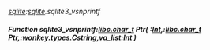 _[sqlite](../../modules/sqlite/sqlite-module.md):[sqlite](../../modules/sqlite/sqlite-module.md).sqlite3\_vsnprintf_
##### Function sqlite3\_vsnprintf:[libc.char_t](../../modules/libc/libc-char_t.md) Ptr( :[Int](../../modules/wonkey/wonkey-types-int.md),:[libc.char_t](../../modules/libc/libc-char_t.md) Ptr,:[wonkey.types.Cstring](../../modules/wonkey/wonkey-types-cstring.md),va_list:[Int](../../modules/wonkey/wonkey-types-int.md) )
